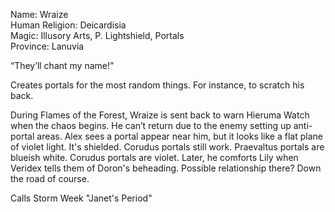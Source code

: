 Name: Wraize  
Human
Religion: Deicardisia  
Magic: Illusory Arts, P. Lightshield, Portals  
Province: Lanuvia  
  
“They’ll chant my name!”  
  
Creates portals for the most random things. For instance, to scratch his back.  
  
During Flames of the Forest, Wraize is sent back to warn Hieruma Watch when the chaos begins. He can’t return due to the enemy setting up anti-portal areas. Alex sees a portal appear near him, but it looks like a flat plane of violet light. It's shielded. Corudus portals still work. Praevaltus portals are blueish white. Corudus portals are violet. Later, he comforts Lily when Veridex tells them of Doron's beheading. Possible relationship there? Down the road of course.

Calls Storm Week "Janet's Period"